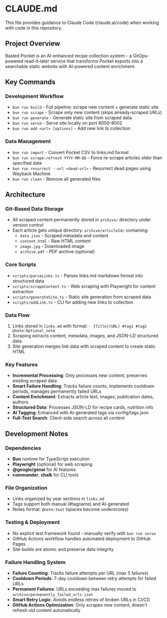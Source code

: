# CLAUDE.md

This file provides guidance to Claude Code (claude.ai/code) when working with code in this repository.

## Project Overview

Basted Pocket is an AI-enhanced recipe collection system - a GitOps-powered read-it-later service that transforms Pocket exports into a searchable static website with AI-powered content enrichment.

## Key Commands

### Development Workflow
- `bun run build` - Full pipeline: scrape new content + generate static site
- `bun run scrape` - Scrape only new content (skips already-scraped URLs)
- `bun run generate` - Generate static site from scraped data
- `bun run serve` - Serve site locally on port 8000-8002
- `bun run add <url> [options]` - Add new link to collection

### Data Management
- `bun run import` - Convert Pocket CSV to links.md format
- `bun run scrape:refresh YYYY-MM-DD` - Force re-scrape articles older than specified date
- `bun run resurrect --url <dead-url>` - Resurrect dead pages using Wayback Machine
- `bun run clean` - Remove all generated files

## Architecture

### Git-Based Data Storage
- All scraped content permanently stored in `archive/` directory under version control
- Each article gets unique directory: `archive/articleId/` containing:
  - `data.json` - Scraped metadata and content
  - `content.html` - Raw HTML content
  - `image.jpg` - Downloaded image
  - `archive.pdf` - PDF archive (optional)

### Core Scripts
- `scripts/parseLinks.ts` - Parses links.md markdown format into structured data
- `scripts/scrapeContent.ts` - Web scraping with Playwright for content extraction
- `scripts/generateSite.ts` - Static site generation from scraped data
- `scripts/addLink.ts` - CLI for adding new links to collection

### Data Flow
1. Links stored in `links.md` with format: `- [Title](URL) #tag1 #tag2 @note:Optional_note`
2. Scraping extracts content, metadata, images, and JSON-LD structured data
3. Site generation merges link data with scraped content to create static HTML

### Key Features
- **Incremental Processing**: Only processes new content, preserves existing scraped data
- **Smart Failure Handling**: Tracks failure counts, implements cooldown periods, manages permanently failed URLs
- **Content Enrichment**: Extracts article text, images, publication dates, authors
- **Structured Data**: Processes JSON-LD for recipe cards, nutrition info
- **AI Tagging**: Enhanced with AI-generated tags via config/tags.json
- **Full-Text Search**: Client-side search across all content

## Development Notes

### Dependencies
- **Bun** runtime for TypeScript execution
- **Playwright** (optional) for web scraping
- **@google/genai** for AI features
- **commander**, **chalk** for CLI tools

### File Organization
- Links organized by year sections in `links.md`
- Tags support both manual (#tagname) and AI-generated
- Notes format: `@note:text` (spaces become underscores)

### Testing & Deployment
- No explicit test framework found - manually verify with `bun run serve`
- GitHub Actions workflow handles automated deployment to GitHub Pages
- Site builds are atomic and preserve data integrity

### Failure Handling System
- **Failure Counting**: Tracks failure attempts per URL (max 5 failures)
- **Cooldown Periods**: 7-day cooldown between retry attempts for failed URLs
- **Permanent Failures**: URLs exceeding max failures moved to `archive/permanently_failed_urls.json`
- **Smart Retry Logic**: Avoids endless retries of broken URLs in CI/CD
- **GitHub Actions Optimization**: Only scrapes new content, doesn't refresh old content automatically